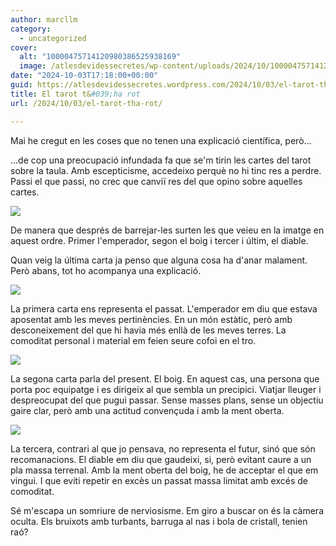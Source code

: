 ```yaml
---
author: marcllm
category:
  - uncategorized
cover:
  alt: "10000475714120980386525938169"
  image: /atlesdevidessecretes/wp-content/uploads/2024/10/10000475714120980386525938169.jpg
date: "2024-10-03T17:18:00+00:00"
guid: https://atlesdevidessecretes.wordpress.com/2024/10/03/el-tarot-tha-rot/
title: El tarot t&#039;ha rot
url: /2024/10/03/el-tarot-tha-rot/

---
```

Mai he cregut en les coses que no tenen una explicació científica, però...


...de cop una preocupació infundada fa que se'm tirin les cartes del tarot sobre la taula. Amb escepticisme, accedeixo perquè no hi tinc res a perdre. Passi el que passi, no crec que canviï res del que opino sobre aquelles cartes.

![](/atlesdevidessecretes/wp-content/uploads/2024/10/10000475714120980386525938169.jpg?w=1024)

De manera que després de barrejar-les surten les que veieu en la imatge en aquest ordre. Primer l'emperador, segon el boig i tercer i últim, el diable.

Quan veig la última carta ja penso que alguna cosa ha d'anar malament. Però abans, tot ho acompanya una explicació.

[![](https://blogger.googleusercontent.com/img/a/AVvXsEjy7b2w0_aqpKBCMmczXnz4MVHn9G5zaIM7pzltEocIKpIAoIUVVvf8PkgkGSVU9yN3jh9ZdmiHMIVLxiV05-tZZ-kj85oifHmUM0xyOFNL3MuuN4m3tWuFnJB_LmAEY9yEKmNl4fkkuBo1arzp3t19Ik6twc7f7_WeLc6NYivzs3aRdfj31xPwzzlVfDXi=rw)](https://blogger.googleusercontent.com/img/a/AVvXsEjy7b2w0_aqpKBCMmczXnz4MVHn9G5zaIM7pzltEocIKpIAoIUVVvf8PkgkGSVU9yN3jh9ZdmiHMIVLxiV05-tZZ-kj85oifHmUM0xyOFNL3MuuN4m3tWuFnJB_LmAEY9yEKmNl4fkkuBo1arzp3t19Ik6twc7f7_WeLc6NYivzs3aRdfj31xPwzzlVfDXi)

La primera carta ens representa el passat. L'emperador em diu que estava aposentat amb les meves pertinències. En un món estàtic, però amb desconeixement del que hi havia més enllà de les meves terres. La comoditat personal i material em feien seure cofoi en el tro.

[![](https://blogger.googleusercontent.com/img/a/AVvXsEhetamWBWIlxD-CtXey8M4ALwGor1d-E8VqD7kMUFimYvUH7Fqk17RToKZxJK4x94s0T6d87EYfYaizQyeCziAA5i-_a1ZtBHQihkytoSOMWFbU5oVs2Gyr770dOTHxilNlKd7P2A_PjFLXFWNIbTNZoRluH555TrguvwED--P_qglzmOZ3x9g1HVb_VhBV=rw)](https://blogger.googleusercontent.com/img/a/AVvXsEhetamWBWIlxD-CtXey8M4ALwGor1d-E8VqD7kMUFimYvUH7Fqk17RToKZxJK4x94s0T6d87EYfYaizQyeCziAA5i-_a1ZtBHQihkytoSOMWFbU5oVs2Gyr770dOTHxilNlKd7P2A_PjFLXFWNIbTNZoRluH555TrguvwED--P_qglzmOZ3x9g1HVb_VhBV)

La segona carta parla del present. El boig. En aquest cas, una persona que porta poc equipatge i es dirigeix al que sembla un precipici. Viatjar lleuger i despreocupat del que pugui passar. Sense masses plans, sense un objectiu gaire clar, però amb una actitud convençuda i amb la ment oberta.

[![](https://blogger.googleusercontent.com/img/a/AVvXsEiWD9rzWZpaMVV3I2oWWU_dIiimNh8UmNiXDO9MgsJjTw1gNZe9yOevYnmzO_-_WELHlvidikUqH-bfWY98wfl4V75FDbx1DWlNKAn5Pvcf_WiCkmRR1CLUm0-cOJXpD4tAH3IK3Si4S5YtTTDV0V74Ix8iF6aMPHbnJp75RlOOSp60mp3DtY7Ld2v7D-D8=rw)](https://blogger.googleusercontent.com/img/a/AVvXsEiWD9rzWZpaMVV3I2oWWU_dIiimNh8UmNiXDO9MgsJjTw1gNZe9yOevYnmzO_-_WELHlvidikUqH-bfWY98wfl4V75FDbx1DWlNKAn5Pvcf_WiCkmRR1CLUm0-cOJXpD4tAH3IK3Si4S5YtTTDV0V74Ix8iF6aMPHbnJp75RlOOSp60mp3DtY7Ld2v7D-D8)

La tercera, contrari al que jo pensava, no representa el futur, sinó que són recomanacions. El diable em diu que gaudeixi, si, però evitant caure a un pla massa terrenal. Amb la ment oberta del boig, he de acceptar el que em vingui. I que eviti repetir en excès un passat massa limitat amb excés de comoditat.

Sé m'escapa un somriure de nerviosisme. Em giro a buscar on és la càmera oculta. Els bruixots amb turbants, barruga al nas i bola de cristall, tenien raó?
